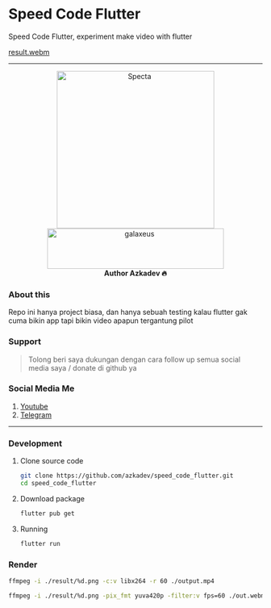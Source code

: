# Speed Code Flutter

Speed Code Flutter, experiment make video with flutter

  
[result.webm](https://user-images.githubusercontent.com/82513502/203356352-222c8e16-4275-4909-bc68-98a8831e31f5.webm)

---

<p align="center">
    <a href="https://github.com/azkadev">
        <img src="https://telegra.ph/file/e90bdeab8390b8c0d9df2.png" alt="Specta"
            width="312"
            height="312">
    </a>
    <br>
    <a href="https://youtube.com/c/galaxeus">
        <img
            src="https://raw.githubusercontent.com/azkadev/azkadev/main/assets/images/powered_galaxeus.png"
            alt="galaxeus"
            width="350"
            height="80"
        >
    </a>
    <br>
    <b>Author Azkadev 🔥</b>
    <br>
</p>
 
### About this

Repo ini hanya project biasa, dan hanya sebuah testing kalau flutter gak cuma bikin app tapi bikin video apapun tergantung pilot

### Support
> Tolong beri saya dukungan dengan cara follow up semua social media saya / donate di github ya

### Social Media Me

1. [Youtube](https://youtube.com/@azkadev)
2. [Telegram](https://t.me/azkadev)

---

### Development

1. Clone source code 

    ```bash
    git clone https://github.com/azkadev/speed_code_flutter.git
    cd speed_code_flutter
    ```

2. Download package

    ```bash
    flutter pub get
    ```

3. Running

    ```bash
    flutter run
    ``` 

### Render

```bash
ffmpeg -i ./result/%d.png -c:v libx264 -r 60 ./output.mp4
```

```bash
ffmpeg -i ./result/%d.png -pix_fmt yuva420p -filter:v fps=60 ./out.webm
```
